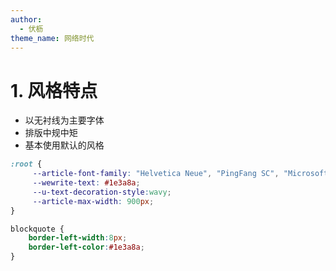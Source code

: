 ```yaml
---
author:
  - 伏枥
theme_name: 网络时代
---
```

# 1. 风格特点

- 以无衬线为主要字体
- 排版中规中矩
- 基本使用默认的风格

```CSS
:root {
	 --article-font-family: "Helvetica Neue", "PingFang SC", "Microsoft YaHei", "Arial", sans-serif;
	 --wewrite-text: #1e3a8a;
	 --u-text-decoration-style:wavy;
	 --article-max-width: 900px;
}

blockquote {
	border-left-width:8px;
	border-left-color:#1e3a8a;
}
```

